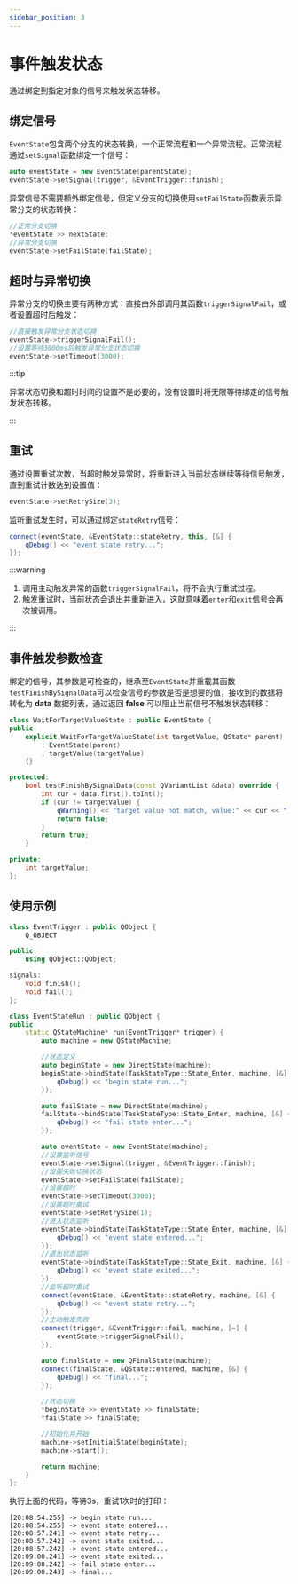 ```yaml
---
sidebar_position: 3
---
```


# 事件触发状态

通过绑定到指定对象的信号来触发状态转移。  

## 绑定信号

`EventState`包含两个分支的状态转换，一个正常流程和一个异常流程。正常流程通过`setSignal`函数绑定一个信号：

```cpp
auto eventState = new EventState(parentState);
eventState->setSignal(trigger, &EventTrigger::finish);
```

异常信号不需要额外绑定信号，但定义分支的切换使用`setFailState`函数表示异常分支的状态转换：

```cpp
//正常分支切换
*eventState >> nextState;
//异常分支切换
eventState->setFailState(failState);
```

## 超时与异常切换

异常分支的切换主要有两种方式：直接由外部调用其函数`triggerSignalFail`，或者设置超时后触发：

```cpp
//直接触发异常分支状态切换
eventState->triggerSignalFail();
//设置等待3000ms后触发异常分支状态切换
eventState->setTimeout(3000);
```

:::tip

异常状态切换和超时时间的设置不是必要的，没有设置时将无限等待绑定的信号触发状态转移。

:::

## 重试

通过设置重试次数，当超时触发异常时，将重新进入当前状态继续等待信号触发，直到重试计数达到设置值：

```cpp
eventState->setRetrySize(3);
```

监听重试发生时，可以通过绑定`stateRetry`信号：

```cpp
connect(eventState, &EventState::stateRetry, this, [&] {
    qDebug() << "event state retry...";
});
```

:::warning

1. 调用主动触发异常的函数`triggerSignalFail`，将不会执行重试过程。
2. 触发重试时，当前状态会退出并重新进入，这就意味着`enter`和`exit`信号会再次被调用。

:::

## 事件触发参数检查

绑定的信号，其参数是可检查的，继承至`EventState`并重载其函数`testFinishBySignalData`可以检查信号的参数是否是想要的值，接收到的数据将转化为 **data** 数据列表，通过返回 **false** 可以阻止当前信号不触发状态转移：

```cpp
class WaitForTargetValueState : public EventState {
public:
    explicit WaitForTargetValueState(int targetValue, QState* parent)
        : EventState(parent)
        , targetValue(targetValue)
    {}

protected:
    bool testFinishBySignalData(const QVariantList &data) override {
        int cur = data.first().toInt();
        if (cur != targetValue) {
            qWarning() << "target value not match, value:" << cur << ", ignore...";
            return false;
        }
        return true;
    }

private:
    int targetValue;
};
```

## 使用示例

```cpp
class EventTrigger : public QObject {
    Q_OBJECT

public:
    using QObject::QObject;

signals:
    void finish();
    void fail();
};

class EventStateRun : public QObject {
public:
    static QStateMachine* run(EventTrigger* trigger) {
        auto machine = new QStateMachine;

        //状态定义
        auto beginState = new DirectState(machine);
        beginState->bindState(TaskStateType::State_Enter, machine, [&] {
            qDebug() << "begin state run...";
        });

        auto failState = new DirectState(machine);
        failState->bindState(TaskStateType::State_Enter, machine, [&] {
            qDebug() << "fail state enter...";
        });

        auto eventState = new EventState(machine);
        //设置监听信号
        eventState->setSignal(trigger, &EventTrigger::finish);
        //设置失败切换状态
        eventState->setFailState(failState);
        //设置超时
        eventState->setTimeout(3000);
        //设置超时重试
        eventState->setRetrySize(1);
        //进入状态监听
        eventState->bindState(TaskStateType::State_Enter, machine, [&] {
            qDebug() << "event state entered...";
        });
        //退出状态监听
        eventState->bindState(TaskStateType::State_Exit, machine, [&] {
            qDebug() << "event state exited...";
        });
        //监听超时重试
        connect(eventState, &EventState::stateRetry, machine, [&] {
            qDebug() << "event state retry...";
        });
        //主动触发失败
        connect(trigger, &EventTrigger::fail, machine, [=] {
            eventState->triggerSignalFail();
        });

        auto finalState = new QFinalState(machine);
        connect(finalState, &QState::entered, machine, [&] {
            qDebug() << "final...";
        });

        //状态切换
        *beginState >> eventState >> finalState;
        *failState >> finalState;

        //初始化并开始
        machine->setInitialState(beginState);
        machine->start();

        return machine;
    }
};
```

执行上面的代码，等待3s，重试1次时的打印：

```log
[20:08:54.255] -> begin state run...
[20:08:54.255] -> event state entered...
[20:08:57.241] -> event state retry...
[20:08:57.242] -> event state exited...
[20:08:57.242] -> event state entered...
[20:09:00.241] -> event state exited...
[20:09:00.242] -> fail state enter...
[20:09:00.243] -> final...
```